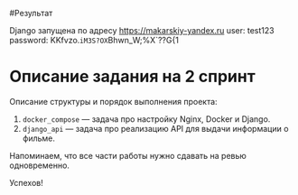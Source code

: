 #Результат

Django запущена по адресу https://makarskiy-yandex.ru
user: test123
password: 
KKfvzo.`iM3S?OX`Bhwn_W;%X`??G{1

# Описание задания на 2 спринт
 
Описание структуры и порядок выполнения проекта:

1. `docker_compose` — задача про настройку Nginx, Docker и Django.
2. `django_api` — задача про реализацию API для выдачи информации о фильме.

Напоминаем, что все части работы нужно сдавать на ревью одновременно.

Успехов!

